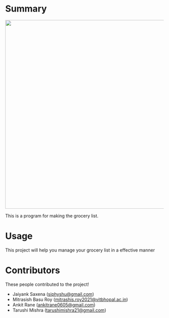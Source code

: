 # Summary
<img src="https://www.cdc.gov/diabetes/images/managing/grocery-shopping-SM.png" width=600/>

This is a program for making the grocery list.

# Usage

This project will help you manage your grocery list in a effective manner

# Contributors

These people contributed to the project!

- Jaiyank Saxena (siphyshu@gmail.com)
- Mitrasish Basu Roy (mitrashis.roy2021@vitbhopal.ac.in)
- Ankit Rane (ankitrane0605@gmail.com)
- Tarushi Mishra (tarushimishra21@gmail.com)
